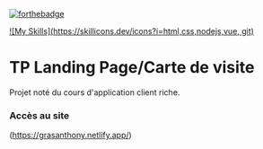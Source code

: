 [![forthebadge](http://forthebadge.com/images/badges/built-with-love.svg)](http://forthebadge.com)

[![My Skills](https://skillicons.dev/icons?i=html,css,nodejs,vue, git)](https://skillicons.dev)

# TP Landing Page/Carte de visite

Projet noté du cours d'application client riche.

### Accès au site

(https://grasanthony.netlify.app/)


